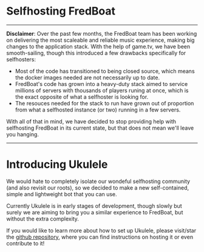 # Selfhosting FredBoat

* * *

**Disclaimer**: Over the past few months, the FredBoat team has been working on delivering the most scaleable and reliable music experience, making big changes to the application stack. With the help of game.tv, we have been smooth-sailing, though this introduced a few drawbacks specifically for selfhosters:
- Most of the code has transitioned to being closed source, which means the docker images needed are not necessarily up to date.
- FredBoat's code has grown into a heavy-duty stack aimed to service millions of servers with thousands of players runing at once, which is the exact opposite of what a selfhoster is looking for.
- The resouces needed for the stack to run have grown out of proportion from what a selfhosted instance (or two) running in a few servers.

With all of that in mind, we have decided to stop providing help with selfhosting FredBoat in its current state, but that does not mean we'll leave you hanging.

* * *

# Introducing Ukulele

We would hate to completely isolate our wondeful selfhosting community (and also revisit our roots), so we decided to make a new self-contained, simple and lightweight bot that you can use.

Currently Ukulele is in early stages of development, though slowly but surely we are aiming to bring you a similar experience to FredBoat, but without the extra complexity.

If you would like to learn more about how to set up Ukulele, please visit/star the [github repository](https://github.com/Frederikam/ukulele), where you can find instructions on hosting it or even contribute to it!

